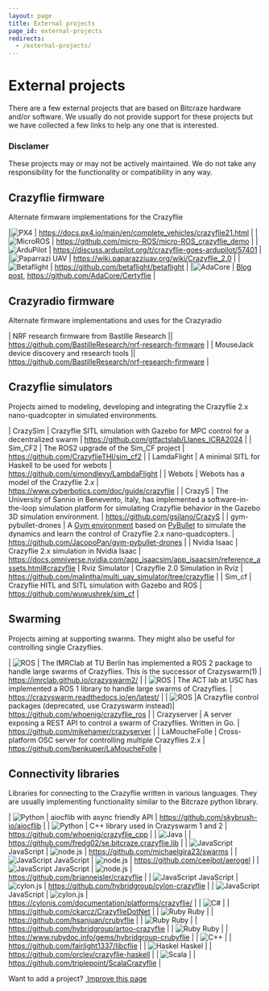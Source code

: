 ```yaml
---
layout: page
title: External projects
page_id: external-projects
redirects:
  - /external-projects/
---
```


# External projects

There are a few external projects that are based on Bitcraze hardware and/or software.
We usually do not provide support for these projects but we have collected a few
links to help any one that is interested.

### Disclamer
These projects may or may not be actively maintained. We do not take any
responsibility for the functionality or compatibility in any way.

## Crazyflie firmware

Alternate firmware implementations for the Crazyflie


|![PX4](/images/icons/px4_32.png)  |  <https://docs.px4.io/main/en/complete_vehicles/crazyflie21.html> |
|![MicroROS](/images/icons/microros.png)  |  <https://github.com/micro-ROS/micro-ROS_crazyflie_demo> |
|![ArduPilot](/images/icons/ardupilot.png) |   <https://discuss.ardupilot.org/t/crazyflie-goes-ardupilot/57401>  |
|![Paparrazi UAV](/images/icons/paparazzi.jpeg)  |  <https://wiki.paparazziuav.org/wiki/Crazyflie_2.0>         |
|![Betaflight](/images/icons/betaflight_32.png) |  <https://github.com/betaflight/betaflight> |
|![AdaCore](/images/icons/adacore_32.png) |  [Blog post](https://blog.adacore.com/how-to-prevent-drone-crashes-using-spark), <https://github.com/AdaCore/Certyflie> |

## Crazyradio firmware

Alternate firmware implementations and uses for the Crazyradio

| NRF research firmware from Bastille Research  || <https://github.com/BastilleResearch/nrf-research-firmware> |
| MouseJack device discovery and research tools || <https://github.com/BastilleResearch/nrf-research-firmware> |

## Crazyflie simulators

Projects aimed to modeling, developing and integrating the Crazyflie 2.x nano-quadcopter in simulated environments.

| CrazySim |  Crazyflie SITL simulation with Gazebo for MPC control for a decentralized swarm | <https://github.com/gtfactslab/Llanes_ICRA2024> |
| Sim_CF2 | The ROS2 upgrade of the Sim_CF project | <https://github.com/CrazyflieTHI/sim_cf2> |
| LamdaFlight | A minimal SITL for Haskell to be used for webots | <https://github.com/simondlevy/LambdaFlight> |
| Webots | Webots has a model of the Crazyflie 2.x | <https://www.cyberbotics.com/doc/guide/crazyflie> |
| CrazyS | The University of Sannio in Benevento, Italy, has implemented a software-in-the-loop simulation platform for simulating Crazyflie behavior in the Gazebo 3D simulation environment. | <https://github.com/gsilano/CrazyS> |
| gym-pybullet-drones | A [Gym environment](https://github.com/openai/gym) based on [PyBullet](https://github.com/bulletphysics/bullet3) to simulate the dynamics and learn the control of Crazyflie 2.x nano-quadcopters. | <https://github.com/JacopoPan/gym-pybullet-drones> |
| Nvidia Isaac | Crazyflie 2.x simulation in Nvidia Isaac | <https://docs.omniverse.nvidia.com/app_isaacsim/app_isaacsim/reference_assets.html#crazyflie>
| Rviz Simulator | Crazyflie 2.0 Simulation in Rviz | <https://github.com/malintha/multi_uav_simulator/tree/crazyflie> |
| Sim_cf | Crazyflie HITL and SITL simulation with Gazebo and ROS | <https://github.com/wuwushrek/sim_cf> |



## Swarming

Projects aiming at supporting swarms. They might also be useful for controlling single Crazyflies.

| ![ROS](/images/icons/ros2_tm.png)  | The IMRClab at TU Berlin has implemented a ROS 2 package to handle large swarms of Crazyflies. This is the successor of Crazyswarm(1) | <https://imrclab.github.io/crazyswarm2/> |
| ![ROS](/images/icons/ros_64.png)  | The ACT lab at USC has implemented a ROS 1 library to handle large swarms of Crazyflies. | <https://crazyswarm.readthedocs.io/en/latest/> |
| ![ROS](/images/icons/ros_64.png) |A Crazyflie control packages (deprecated, use Crazyswarm instead)| <https://github.com/whoenig/crazyflie_ros> |
| Crazyserver | A server exposing a REST API to control a swarm of Crazyflies. Written in Go. | <https://github.com/mikehamer/crazyserver> |
| LaMoucheFolle | Cross-platform OSC server for controlling multiple Crazyflies 2.x | <https://github.com/benkuper/LaMoucheFolle> |

## Connectivity libraries

Libraries for connecting to the Crazyflie written in various languages. They are
usually implementing functionality similar to the Bitcraze python library.

| ![Python](/images/icons/python32.png)                        | aiocflib with async friendly API         | <https://github.com/skybrush-io/aiocflib>   |
| ![Python](/images/icons/c_plus_plus_32.png)                        | C++ library used in Crazyswarm 1 and 2         | <https://github.com/whoenig/crazyflie_cpp> |
| ![Java](/images/icons/java_32.png)                        |                                         | <https://github.com/fredg02/se.bitcraze.crazyflie.lib>   |
| ![JavaScript](/images/icons/javascript_32.png) JavaScript | ![node.js](/images/icons/node_32.png)   | <https://github.com/michaelgira23/swarms>                |
| ![JavaScript](/images/icons/javascript_32.png) JavaScript | ![node.js](/images/icons/node_32.png)   | <https://github.com/ceejbot/aerogel>                     |
| ![JavaScript](/images/icons/javascript_32.png) JavaScript | ![node.js](/images/icons/node_32.png)   | <https://github.com/brianneisler/crazyflie>              |
| ![JavaScript](/images/icons/javascript_32.png) JavaScript | ![cylon.js](/images/icons/cylon_32.png) | <https://github.com/hybridgroup/cylon-crazyflie>         |
| ![JavaScript](/images/icons/javascript_32.png) JavaScript | ![cylon.js](/images/icons/cylon_32.png) | <https://cylonjs.com/documentation/platforms/crazyflie/> |
| ![C#](/images/icons/c_sharp_32.png)                       |                                         | <https://github.com/ckarcz/CrazyflieDotNet>              |
| ![Ruby](/images/icons/ruby_32.png) Ruby                   |                                         | <https://github.com/hsanjuan/crubyflie>                  |
| ![Ruby](/images/icons/ruby_32.png) Ruby                   |                                         | <https://github.com/hybridgroup/artoo-crazyflie>         |
| ![Ruby](/images/icons/ruby_32.png) Ruby                   |                                         | <https://www.rubydoc.info/gems/hybridgroup-crubyflie>     |
| ![C++](/images/icons/c_plus_plus_32.png)                  |                                         | <https://github.com/fairlight1337/libcflie>              |
| ![Haskel](/images/icons/haskell.png) Haskel               |                                         | <https://github.com/orclev/crazyflie-haskell>            |
| ![Scala](/images/icons/scala_32.png)                      |                                         | <https://github.com/triplepoint/ScalaCrazyflie>          |

<div class="col-md-12">
  <p class="text-right">Want to add a project? <a href="https://github.com/bitcraze/bitcraze-website/edit/master/src/{{page.path}}"><i class="fa-solid fa-pencil"></i> &nbsp;Improve this page</a></p>
</div>
